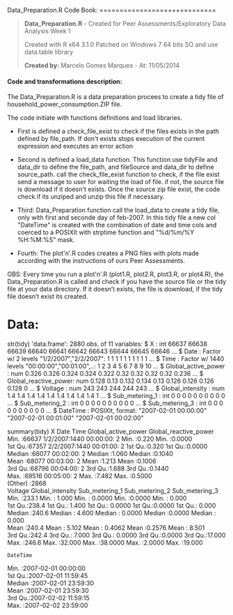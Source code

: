 Data_Preparation.R Code Book:
================++++=========

> <b>Data_Preparation.R</b> - Created for Peer Assessments/Exploratory Data Analysis Week 1<p>
> Created with R x64 3.1.0 Patched on Windows 7 64 bits SO and use data.table library<p>
> <b>Created by:</b> Marcelo Gomes Marques - At: 11/05/2014<p>
 
#### Code and transformations description:

The Data_Preparation.R is a data preparation procees to create a tidy file of household_power_consumption.ZIP file.

The code initiate with functions definitions and load libraries. 

* First is defined a check_file_exist to check if the files exists in the path defined by file_path. If don't exists stops execution of the current expression and executes an error action

* Second is defined a load_data function. This function use tidyFile and data_dir to define the file_path, and fileSource and data_dir to define source_path.
  call the check_file_exist function to check, if the file exist send a message to user for waiting the load of file. 
  if not, the source file is download if it doesn't exists. Once the source zip file exist, the code check if its unziped and unzip this file if necessary.

* Third: Data_Preparation function call the load_data to create a tidy file, only with first and seconde day of feb-2007. In this tidy file a new col "DateTime" is created with the combination of date and time cols and coerced to a POSIXlt with strptime function and "%d/%m/%Y %H:%M:%S" mask.

* Fourth: The plot'n'.R codes creates a PNG files with plots made according with the instructions of ours Peer Assessments.

OBS: Every time you run a plot'n'.R (plot1.R, plot2.R, plot3.R, or plot4.R), the Data_Preparation.R is called and check if you have the source file or the tidy file at your data directory. If it doesn’t exists, the file is download, if the tidy file doesn’t exist its created.


Data:
=====

str(tidy)
'data.frame':	2880 obs. of  11 variables:
 $ X                    : int  66637 66638 66639 66640 66641 66642 66643 66644 66645 66646 ...
 $ Date                 : Factor w/ 2 levels "1/2/2007","2/2/2007": 1 1 1 1 1 1 1 1 1 1 ...
 $ Time                 : Factor w/ 1440 levels "00:00:00","00:01:00",..: 1 2 3 4 5 6 7 8 9 10 ...
 $ Global_active_power  : num  0.326 0.326 0.324 0.324 0.322 0.32 0.32 0.32 0.32 0.236 ...
 $ Global_reactive_power: num  0.128 0.13 0.132 0.134 0.13 0.126 0.126 0.126 0.128 0 ...
 $ Voltage              : num  243 243 244 244 243 ...
 $ Global_intensity     : num  1.4 1.4 1.4 1.4 1.4 1.4 1.4 1.4 1.4 1 ...
 $ Sub_metering_1       : int  0 0 0 0 0 0 0 0 0 0 ...
 $ Sub_metering_2       : int  0 0 0 0 0 0 0 0 0 0 ...
 $ Sub_metering_3       : int  0 0 0 0 0 0 0 0 0 0 ...
 $ DateTime             : POSIXlt, format: "2007-02-01 00:00:00" "2007-02-01 00:01:00" "2007-02-01 00:02:00" 

summary(tidy)
       X               Date            Time      Global_active_power Global_reactive_power
 Min.   :66637   1/2/2007:1440   00:00:00:   2   Min.   :0.220       Min.   :0.0000       
 1st Qu.:67357   2/2/2007:1440   00:01:00:   2   1st Qu.:0.320       1st Qu.:0.0000       
 Median :68077                   00:02:00:   2   Median :1.060       Median :0.1040       
 Mean   :68077                   00:03:00:   2   Mean   :1.213       Mean   :0.1006       
 3rd Qu.:68796                   00:04:00:   2   3rd Qu.:1.688       3rd Qu.:0.1440       
 Max.   :69516                   00:05:00:   2   Max.   :7.482       Max.   :0.5000       
                                 (Other) :2868                                            
    Voltage      Global_intensity Sub_metering_1    Sub_metering_2   Sub_metering_3  
 Min.   :233.1   Min.   : 1.000   Min.   : 0.0000   Min.   :0.0000   Min.   : 0.000  
 1st Qu.:238.4   1st Qu.: 1.400   1st Qu.: 0.0000   1st Qu.:0.0000   1st Qu.: 0.000  
 Median :240.6   Median : 4.600   Median : 0.0000   Median :0.0000   Median : 0.000  
 Mean   :240.4   Mean   : 5.102   Mean   : 0.4062   Mean   :0.2576   Mean   : 8.501  
 3rd Qu.:242.4   3rd Qu.: 7.000   3rd Qu.: 0.0000   3rd Qu.:0.0000   3rd Qu.:17.000  
 Max.   :246.6   Max.   :32.000   Max.   :38.0000   Max.   :2.0000   Max.   :19.000  
                                                                                     
    DateTime                  
 Min.   :2007-02-01 00:00:00  
 1st Qu.:2007-02-01 11:59:45  
 Median :2007-02-01 23:59:30  
 Mean   :2007-02-01 23:59:30  
 3rd Qu.:2007-02-02 11:59:15  
 Max.   :2007-02-02 23:59:00  
 
